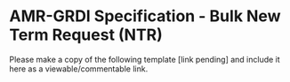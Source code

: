 # AMR-GRDI Specification - Bulk New Term Request (NTR)

Please make a copy of the following template [link pending] and include it here as a viewable/commentable link.
